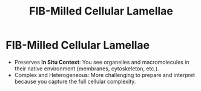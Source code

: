 ﻿---
layout: default
title: "FIB-Milled Cellular Lamellae"
---

# FIB-Milled Cellular Lamellae

- Preserves **In Situ Context**: You see organelles and macromolecules in their native environment (membranes, cytoskeleton, etc.).
- Complex and Heterogeneous: More challenging to prepare and interpret because you capture the full cellular complexity.
